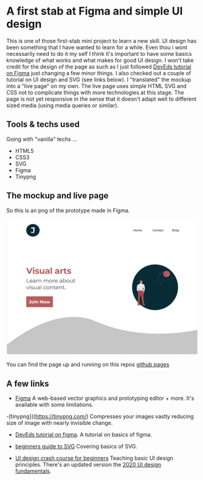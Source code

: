 # A first stab at Figma and simple UI design

This is one of those first-stab mini project to learn a new skill. UI design has been something that I have wanted to learn for a while. Even thou i wont necessarily need to do it my self I think it's important to have some basics knowledge of what works and what makes for good UI design. I won't take credit for the design of the page as such as I just followed  [DevEds tutorial on Figma](https://www.youtube.com/watch?v=4W4LvJnNegA&t=2161s) just changing a few minor things. I also checked out a couple of tutorial on UI design and SVG (see links below). I "translated" the mockup into a "live page" on my own. The live page 
uses simple HTML SVG and CSS not to complicate things with more technologies at this stage.
The page is not yet responsive in the sense that it doesn't adapt well to different sized media (using media queries or similar).

## Tools & techs used
Going with "vanilla" techs ...

- HTML5 
- CSS3
- SVG
- Figma
- Tinypng

## The mockup and live page
So this is an png of the prototype made in Figma.

<img src="./landing.png" alt="drawing" style="width:900px;"/>

You can find the page up and running on this repos [github pages](https://janva.github.io/learningui/. )

## A few links 

- [Figma](https://www.figma.com/) A web-based vector graphics and prototyping editor + more. It's available with some limitations.

-[tinypng]((https://tinypng.com/) Compresses your images vastly reducing size of image with nearly invisible change.

- [DevEds tutorial on figma](https://www.youtube.com/watch?v=4W4LvJnNegA&t=2161s). A tutorial on basics of figma.

- [ beginners guide to SVG](https://www.youtube.com/watch?v=ZJSCl6XEdP8) Covering basics
of SVG.

- [UI design crash course for beginners](https://www.youtube.com/watch?v=_Hp_dI0DzY4&t=1232s)
  Teaching basic UI design principles. There's an updated version the [2020 UI design fundamentals](https://www.youtube.com/watch?v=tRpoI6vkqLs).


